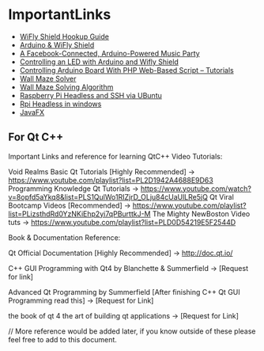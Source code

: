 # ImportantLinks
* [WiFly Shield Hookup Guide]()
* [Arduino & WiFly Shield]()
* [A Facebook-Connected, Arduino-Powered Music Party](http://www.instructables.com/id/Music-Party-Facebook-Connected-Arduino-Powered-/?ALLSTEPS)
* [Controlling an LED with Arduino and Wifly Shield](http://www.arduino-hacks.com/controlling-led-with-arduino-and-wifly-shield/)
* [Controlling Arduino Board With PHP Web-Based Script – Tutorials](http://www.intorobotics.com/controlling-arduino-board-php-web-based-script-tutorials/)
* [Wall Maze Solver](https://satkum.wordpress.com/category/maze-solving-robot-using-arduino/)
* [Wall Maze Solving Algorithm](https://mmalsubaie.files.wordpress.com/2013/08/mohamed-alsubaie-final-report-final.pdf)
* [Raspberry Pi Headless and SSH via UBuntu](https://lawrencematthew.wordpress.com/2013/08/03/headless-use-of-raspberry-pi-on-windows-ubuntu/)
* [Rpi Headless in windows](http://darmawan-salihun.blogspot.com/2012/12/headless-raspberry-pi-with-windows-7.html)
* [JavaFX](http://www.zenjava.com/series/building-jee-applications-in-javafx-2-0/)


## For Qt C++
Important Links and reference for learning QtC++
Video Tutorials:

Void Realms Basic Qt Tutorials [Highly Recommended] -> https://www.youtube.com/playlist?list=PL2D1942A4688E9D63
Programming Knowledge Qt Tutorials -> https://www.youtube.com/watch?v=8opfd5aYkq8&list=PLS1QulWo1RIZjrD_OLju84cUaUlLRe5jQ
Qt Viral Bootcamp Videos [Recommended] -> https://www.youtube.com/playlist?list=PLizsthdRd0YzNKiEhp2yi7qPBurttkJ-M
The Mighty NewBoston Video tuts -> https://www.youtube.com/playlist?list=PLD0D54219E5F2544D

Book & Documentation Reference:

Qt Official Documentation [Highly Recommended] -> http://doc.qt.io/

C++ GUI Programming with Qt4 by Blanchette & Summerfield -> [Request for link]

Advanced Qt Programming by Summerfield [After finishing C++ Qt GUI Programming read this] -> [Request for Link]

the book of qt 4 the art of building qt applications -> [Request for Link]



// More reference would be added later, if you know outside of these please feel free to add to this document.
